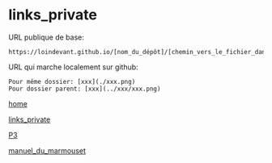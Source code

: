 # links_private

URL publique de base:

```
https://loindevant.github.io/[nom_du_dépôt]/[chemin_vers_le_fichier_dans_le_dépôt]
```

URL qui marche localement sur github:

```
Pour même dossier: [xxx](./xxx.png)
Pour dossier parent: [xxx](../xxx/xxx.png)
```

[home](https://loindevant.github.io/)

[links_private](https://loindevant.github.io/links_private)

[P3](https://loindevant.github.io/p3/)

[manuel_du_marmouset](https://loindevant.github.io/manuel_du_marmouset)
